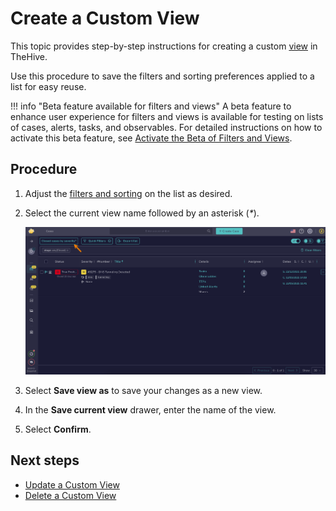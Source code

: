 # Create a Custom View

This topic provides step-by-step instructions for creating a custom [view](create-a-custom-view.md) in TheHive.

Use this procedure to save the filters and sorting preferences applied to a list for easy reuse.

!!! info "Beta feature available for filters and views"
    <!-- md:version 5.5.6 --> A beta feature to enhance user experience for filters and views is available for testing on lists of cases, alerts, tasks, and observables. For detailed instructions on how to activate this beta feature, see [Activate the Beta of Filters and Views](../../../user-guides/manage-user-settings.md#activate-the-beta-of-filters-and-views).

<h2>Procedure</h2>

1. Adjust the [filters and sorting](../about-filtering-and-sorting.md) on the list as desired.

2. Select the current view name followed by an asterisk (*\**).

    ![Current view](../../../images/user-guides/analyst-corner/current-view.png)

3. Select **Save view as** to save your changes as a new view.

4. In the **Save current view** drawer, enter the name of the view.

5. Select **Confirm**.

<h2>Next steps</h2>

* [Update a Custom View](update-a-custom-view.md)
* [Delete a Custom View](delete-a-custom-view.md)